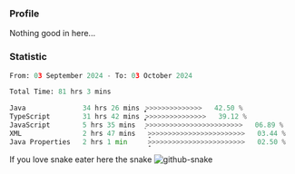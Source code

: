 ### Profile 

Nothing good in here...

### Statistic
<!--START_SECTION:waka-->

```python
From: 03 September 2024 - To: 03 October 2024

Total Time: 81 hrs 3 mins

Java              34 hrs 26 mins  ͎͎͎͎͎͎͎͎͎͎̝>>>>>>>>>>>>>>   42.50 %
TypeScript        31 hrs 42 mins  ͎͎͎͎͎͎͎͎͎̞>>>>>>>>>>>>>>>   39.12 %
JavaScript        5 hrs 35 mins   ͎>>>>>>>>>>>>>>>>>>>>>>>>   06.89 %
XML               2 hrs 47 mins   ̞>>>>>>>>>>>>>>>>>>>>>>>>   03.44 %
Java Properties   2 hrs 1 min     ̝>>>>>>>>>>>>>>>>>>>>>>>>   02.50 %
```

<!--END_SECTION:waka-->

If you love snake eater here the snake 
<picture>
  <source media="(prefers-color-scheme: dark)" srcset="https://github.com/pradana4648/pradana4648/blob/c0566a83ca6ea5f2e46bab00e717c4c82b4b5c4c/github-contribution-grid-snake-dark.svg" />
  <source media="(prefers-color-scheme: light)" srcset="https://github.com/pradana4648/pradana4648/blob/c0566a83ca6ea5f2e46bab00e717c4c82b4b5c4c/github-contribution-grid-snake.svg" />
  <img alt="github-snake" src="https://github.com/pradana4648/pradana4648/blob/c0566a83ca6ea5f2e46bab00e717c4c82b4b5c4c/github-contribution-grid-snake.svg" />
</picture>
